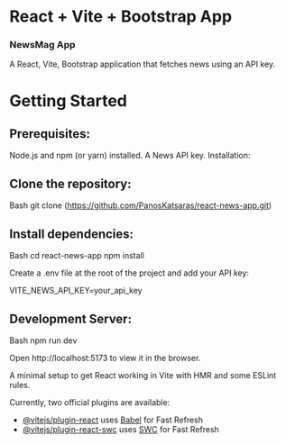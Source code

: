 # React + Vite + Bootstrap App

### NewsMag App

A React, Vite, Bootstrap application that fetches news using an API key.

# Getting Started

## Prerequisites:

Node.js and npm (or yarn) installed.
A News API key.
Installation:

## Clone the repository:

Bash
git clone (https://github.com/PanosKatsaras/react-news-app.git)

## Install dependencies:

Bash
cd react-news-app
npm install

Create a .env file at the root of the project and add your API key:

VITE_NEWS_API_KEY=your_api_key

## Development Server:

Bash
npm run dev

Open http://localhost:5173 to view it in the browser.

A minimal setup to get React working in Vite with HMR and some ESLint rules.

Currently, two official plugins are available:

- [@vitejs/plugin-react](https://github.com/vitejs/vite-plugin-react/blob/main/packages/plugin-react/README.md) uses [Babel](https://babeljs.io/) for Fast Refresh
- [@vitejs/plugin-react-swc](https://github.com/vitejs/vite-plugin-react-swc) uses [SWC](https://swc.rs/) for Fast Refresh
